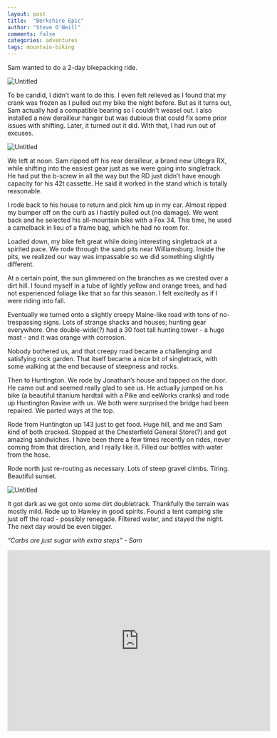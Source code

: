 ```yaml
---
layout: post
title:  "Berkshire Epic"
author: "Steve O'Neill"
comments: false
categories: adventures
tags: mountain-biking
---
```

Sam wanted to do a 2-day bikepacking ride.

![Untitled]({{site.url}}/factorynull/docs/assets/img/Berkshire%20Epic%20eb88c180191543aeaaf1eacbb78176bf/Untitled.png)

To be candid, I didn’t want to do this. I even felt relieved as I found that my crank was frozen as I pulled out my bike the night before. But as it turns out, Sam actually had a compatible bearing so I couldn’t weasel out. I also installed a new derailleur hanger but was dubious that could fix some prior issues with shifting. Later, it turned out it did. With that, I had run out of excuses.

![Untitled]({{site.url}}/factorynull/docs/assets/img/Berkshire%20Epic%20eb88c180191543aeaaf1eacbb78176bf/Untitled%201.png)

We left at noon. Sam ripped off his rear derailleur, a brand new Ultegra RX, while shifting into the easiest gear just as we were going into singletrack. He had put the b-screw in all the way but the RD just didn’t have enough capacity for his 42t cassette. He said it worked in the stand which is totally reasonable.

I rode back to his house to return and pick him up in my car. Almost ripped my bumper off on the curb as I hastily pulled out (no damage). We went back and he selected his all-mountain bike with a Fox 34. This time, he used a camelback in lieu of a frame bag, which he had no room for.

Loaded down, my bike felt great while doing interesting singletrack at a spirited pace. We rode through the sand pits near Williamsburg. Inside the pits, we realized our way was impassable so we did something slightly different.

At a certain point, the sun glimmered on the branches as we crested over a dirt hill. I found myself in a tube of lightly yellow and orange trees, and had not experienced foliage like that so far this season. I felt excitedly as if I were riding into fall.

Eventually we turned onto a slightly creepy Maine-like road with tons of no-trespassing signs. Lots of strange shacks and houses; hunting gear everywhere. One double-wide(?) had a 30 foot tall hunting tower - a huge mast - and it was orange with corrosion.

Nobody bothered us, and that creepy road became a challenging and satisfying rock garden. That itself became a nice bit of singletrack, with some walking at the end because of steepness and rocks.

Then to Huntington. We rode by Jonathan’s house and tapped on the door. He came out and seemed really glad to see us. He actually jumped on his bike (a beautiful titanium hardtail with a Pike and eeWorks cranks) and rode up Huntington Ravine with us. We both were surprised the bridge had been repaired. We parted ways at the top.

Rode from Huntington up 143 just to get food. Huge hill, and me and Sam kind of both cracked. Stopped at the Chesterfield General Store(?) and got amazing sandwiches. I have been there a few times recently on rides, never coming from that direction, and I really like it. Filled our bottles with water from the hose.

Rode north just re-routing as necessary. Lots of steep gravel climbs. Tiring. Beautiful sunset.

![Untitled]({{site.url}}/factorynull/docs/assets/img/Berkshire%20Epic%20eb88c180191543aeaaf1eacbb78176bf/Untitled%202.png)

It got dark as we got onto some dirt doubletrack. Thankfully the terrain was mostly mild. Rode up to Hawley in good spirits. Found a tent camping site just off the road - possibly renegade. Filtered water, and stayed the night. The next day would be even bigger.

*“Carbs are just sugar with extra steps” - Sam*

<iframe height='405' width='590' frameborder='0' allowtransparency='true' scrolling='no' src='https://www.strava.com/activities/5988311652/embed/331c94774d21e35a8e0d8159c7d02142c3a8b01d'></iframe>